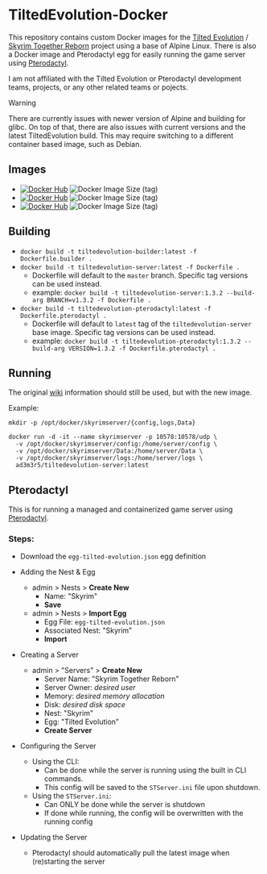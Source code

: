 # TiltedEvolution-Docker
This repository contains custom Docker images for the [Tilted Evolution](https://github.com/tiltedphoques/TiltedEvolution) / [Skyrim Together Reborn](https://skyrim-together.com/) project using a base of Alpine Linux. There is also a Docker image and Pterodactyl egg for easily running the game server using [Pterodactyl](https://pterodactyl.io/).

I am not affiliated with the Tilted Evolution or Pterodactyl development teams, projects, or any other related teams or pojects.

> [!WARNING]
> There are currently issues with newer version of Alpine and building for glibc.
> On top of that, there are also issues with current versions and the latest TiltedEvolution build.
> This may require switching to a different container based image, such as Debian.

## Images
* [![Docker Hub](https://img.shields.io/badge/DockerHub-builder-blue?logo=docker&style=plastic)](https://hub.docker.com/r/ad3m3r5/tiltedevolution-builder) ![Docker Image Size (tag)](https://img.shields.io/docker/image-size/ad3m3r5/tiltedevolution-builder/latest?logo=docker&style=plastic)
* [![Docker Hub](https://img.shields.io/badge/DockerHub-server-blue?logo=docker&style=plastic)](https://hub.docker.com/r/ad3m3r5/tiltedevolution-server) ![Docker Image Size (tag)](https://img.shields.io/docker/image-size/ad3m3r5/tiltedevolution-server/latest?logo=docker&style=plastic)
* [![Docker Hub](https://img.shields.io/badge/DockerHub-pterodactyl-blue?logo=docker&style=plastic)](https://hub.docker.com/r/ad3m3r5/tiltedevolution-pterodactyl) ![Docker Image Size (tag)](https://img.shields.io/docker/image-size/ad3m3r5/tiltedevolution-pterodactyl/latest?logo=docker&style=plastic)

## Building
  * `docker build -t tiltedevolution-builder:latest -f Dockerfile.builder .`
  * `docker build -t tiltedevolution-server:latest -f Dockerfile .`
    * Dockerfile will default to the `master` branch. Specific tag versions can be used instead.
    * example: `docker build -t tiltedevolution-server:1.3.2 --build-arg BRANCH=v1.3.2 -f Dockerfile .`
  * `docker build -t tiltedevolution-pterodactyl:latest -f Dockerfile.pterodactyl .`
    * Dockerfile will default to `latest` tag of the `tiltedevolution-server` base image. Specific tag versions can be used instead.
    * example: `docker build -t tiltedevolution-pterodactyl:1.3.2 --build-arg VERSION=1.3.2 -f Dockerfile.pterodactyl .`


## Running
The original [wiki](https://wiki.tiltedphoques.com/tilted-online/guides/server-guide/linux-setup/docker-setup) information should still be used, but with the new image.

Example:
```
mkdir -p /opt/docker/skyrimserver/{config,logs,Data}

docker run -d -it --name skyrimserver -p 10578:10578/udp \
  -v /opt/docker/skyrimserver/config:/home/server/config \
  -v /opt/docker/skyrimserver/Data:/home/server/Data \
  -v /opt/docker/skyrimserver/logs:/home/server/logs \
  ad3m3r5/tiltedevolution-server:latest
```

## Pterodactyl
This is for running a managed and containerized game server using [Pterodactyl](https://pterodactyl.io/).

### Steps:
* Download the `egg-tilted-evolution.json` egg definition

* Adding the Nest & Egg
  * admin > Nests > **Create New**
    * Name: "Skyrim"
    * **Save**
  * admin > Nests > **Import Egg**
    * Egg File: `egg-tilted-evolution.json`
    * Associated Nest: "Skyrim"
    * **Import**

* Creating a Server
  * admin > "Servers" > **Create New**
    * Server Name: "Skyrim Together Reborn"
    * Server Owner: *desired user*
    * Memory: *desired memory allocation*
    * Disk: *desired disk space*
    * Nest: "Skyrim"
    * Egg: "Tilted Evolution"
    * **Create Server**

* Configuring the Server
  * Using the CLI:
    * Can be done while the server is running using the built in CLI commands.
    * This config will be saved to the `STServer.ini` file upon shutdown.
  * Using the `STServer.ini`:
    * Can ONLY be done while the server is shutdown
    * If done while running, the config will be overwritten with the running config

* Updating the Server
  * Pterodactyl should automatically pull the latest image when (re)starting the server
